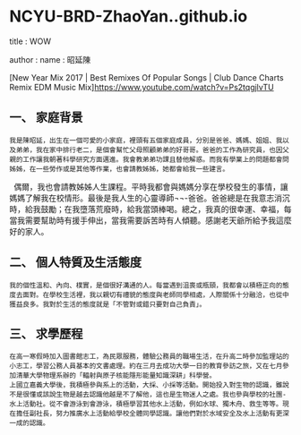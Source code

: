 # NCYU-BRD-ZhaoYan..github.io

title : WOW

author :
  name : 昭延陳
  
  
[New Year Mix 2017 | Best Remixes Of Popular Songs | Club Dance Charts Remix EDM Music Mix]https://www.youtube.com/watch?v=Ps2tqgjlvTU


## 一、	家庭背景
    我是陳昭延，出生在一個可愛的小家庭，裡頭有五個家庭成員，分別是爸爸、媽媽、姐姐、我以及弟弟，我在家中排行老二，是個會幫忙父母照顧弟弟的好哥哥。爸爸的工作為研究員，也因父親的工作讓我朝著科學研究方面邁進。我會教弟弟功課且替他解惑。而我有學業上的問題都會問姊姊，在一些勞作或是其他等作業，也會請教姊姊，她都會給我一些建言。
    偶爾，我也會請教姊姊人生課程。平時我都會與媽媽分享在學校發生的事情，讓媽媽了解我在校情形。最後是我人生的心靈導師¬¬-爸爸。爸爸總是在我意志消沉時，給我鼓勵；在我墮落荒廢時，給我當頭棒喝。總之，我真的很幸運、幸福，每當我需要幫助時有援手伸出，當我需要訴苦時有人傾聽。感謝老天爺所給予我這麼好的家人。
## 二、	個人特質及生活態度
    我的個性溫和、內向、樸實，是個很好溝通的人。每當遇到沮喪或瓶頸，我都會以積極正向的態度去面對。在學校生活裡，我以親切有禮貌的態度與老師同學相處，人際關係十分融洽，也從中獲益良多。我對於生活的態度就是「不管對或錯只要對自己負責」。

## 三、	求學歷程
    在高一寒假時加入圖書館志工，為民眾服務，體驗公務員的職場生活，在升高二時參加監理站的小志工，學習公務人員基本的文書處理。約在三月去成功大學一日的教育參訪之旅，又在七月參加清華大學物理系辦的「輻射與原子核能隱形能量知識深耕」科學營。
    上國立嘉義大學後，我積極參與系上的活動，大採、小採等活動。開始投入對生物的認識，雖說不是很懂或該說生物是越去認識他越是不了解他，這也是生物迷人之處。我也參與學校的社團-水上活動社。從不會游泳到會游泳，積極學習其他水上活動，例如水球、獨木舟、救生等等。現在擔任副社長，努力推廣水上活動給學校全體同學認識。讓他們對於水域安全及水上活動有更深一成的認識。

